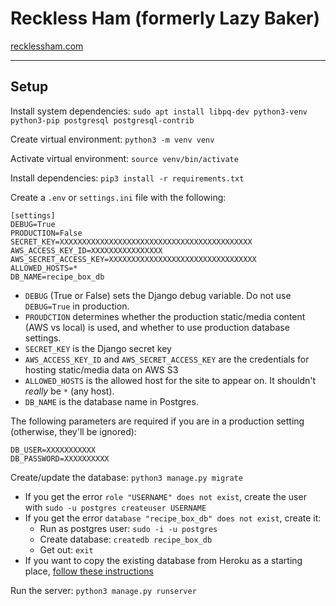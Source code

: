 # Reckless Ham (formerly Lazy Baker)

[recklessham.com](http://recklessham.com)

---

## Setup

Install system dependencies: `sudo apt install libpq-dev python3-venv python3-pip postgresql postgresql-contrib`

Create virtual environment: `python3 -m venv venv`

Activate virtual environment: `source venv/bin/activate`

Install dependencies: `pip3 install -r requirements.txt`

Create a `.env` or `settings.ini` file with the following:
```shell
[settings]
DEBUG=True
PRODUCTION=False
SECRET_KEY=XXXXXXXXXXXXXXXXXXXXXXXXXXXXXXXXXXXXXXXXXXX
AWS_ACCESS_KEY_ID=XXXXXXXXXXXXXXXX
AWS_SECRET_ACCESS_KEY=XXXXXXXXXXXXXXXXXXXXXXXXXXXXXXXXX
ALLOWED_HOSTS=*
DB_NAME=recipe_box_db
```

- `DEBUG` (True or False) sets the Django debug variable. Do not use `DEBUG=True` in production.
- `PROUDCTION` determines whether the production static/media content (AWS vs local) is used, and whether to use production database settings.
- `SECRET_KEY` is the Django secret key
- `AWS_ACCESS_KEY_ID` and `AWS_SECRET_ACCESS_KEY` are the credentials for hosting static/media data on AWS S3
- `ALLOWED_HOSTS` is the allowed host for the site to appear on. It shouldn't *really* be `*` (any host).
- `DB_NAME` is the database name in Postgres.

The following parameters are required if you are in a production setting (otherwise, they'll be ignored):
```shell
DB_USER=XXXXXXXXXXX
DB_PASSWORD=XXXXXXXXXX
```

Create/update the database: `python3 manage.py migrate`

- If you get the error `role "USERNAME" does not exist`, create the user with `sudo -u postgres createuser USERNAME`
- If you get the error `database "recipe_box_db" does not exist`, create it:
  - Run as postgres user: `sudo -i -u postgres`
  - Create database: `createdb recipe_box_db`
  - Get out: `exit`
- If you want to copy the existing database from Heroku as a starting place, [follow these instructions](https://docs.juliaebert.com/programming/web#copy-heroku-database-locally-for-django-project)

Run the server: `python3 manage.py runserver`
